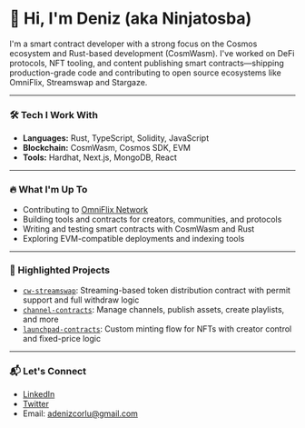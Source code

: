 # 👋 Hi, I'm Deniz (aka Ninjatosba)

I'm a smart contract developer with a strong focus on the Cosmos ecosystem and Rust-based development (CosmWasm). I've worked on DeFi protocols, NFT tooling, and content publishing smart contracts—shipping production-grade code and contributing to open source ecosystems like OmniFlix, Streamswap and Stargaze.

---

### 🛠️ Tech I Work With
- **Languages:** Rust, TypeScript, Solidity, JavaScript
- **Blockchain:** CosmWasm, Cosmos SDK, EVM
- **Tools:** Hardhat, Next.js, MongoDB, React

---

### 🔥 What I'm Up To
- Contributing to [OmniFlix Network](https://github.com/OmniFlix)
- Building tools and contracts for creators, communities, and protocols
- Writing and testing smart contracts with CosmWasm and Rust
- Exploring EVM-compatible deployments and indexing tools

---

### 🧪 Highlighted Projects
- [`cw-streamswap`](https://github.com/Ninjatosba/cw-streamswap): Streaming-based token distribution contract with permit support and full withdraw logic
- [`channel-contracts`](https://github.com/Ninjatosba/channel-contracts): Manage channels, publish assets, create playlists, and more
- [`launchpad-contracts`](https://github.com/Ninjatosba/launchpad-contracts): Custom minting flow for NFTs with creator control and fixed-price logic

---

### 📬 Let's Connect
- [LinkedIn](https://linkedin.com/in/adenizcorlu)
- [Twitter](https://twitter.com/ninjatosba)
- Email: adenizcorlu@gmail.com
